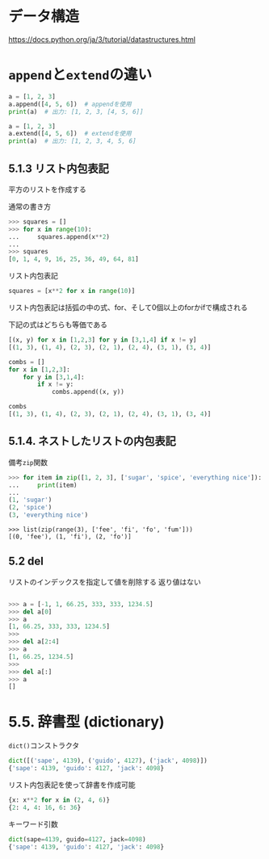 # データ構造

https://docs.python.org/ja/3/tutorial/datastructures.html

# `append`と`extend`の違い

```python
a = [1, 2, 3]
a.append([4, 5, 6])  # appendを使用
print(a)  # 出力: [1, 2, 3, [4, 5, 6]]

a = [1, 2, 3]
a.extend([4, 5, 6])  # extendを使用
print(a)  # 出力: [1, 2, 3, 4, 5, 6]
```

## 5.1.3 リスト内包表記

平方のリストを作成する

通常の書き方
```python
>>> squares = []
>>> for x in range(10):
...     squares.append(x**2)
...
>>> squares
[0, 1, 4, 9, 16, 25, 36, 49, 64, 81]
```

リスト内包表記
```python
squares = [x**2 for x in range(10)]
```

リスト内包表記は括弧の中の式、for、そして0個以上のforかifで構成される

下記の式はどちらも等価である

```python
[(x, y) for x in [1,2,3] for y in [3,1,4] if x != y]
[(1, 3), (1, 4), (2, 3), (2, 1), (2, 4), (3, 1), (3, 4)]
```

```python
combs = []
for x in [1,2,3]:
    for y in [3,1,4]:
        if x != y:
            combs.append((x, y))

combs
[(1, 3), (1, 4), (2, 3), (2, 1), (2, 4), (3, 1), (3, 4)]
```

## 5.1.4. ネストしたリストの内包表記

備考`zip`関数
```python
>>> for item in zip([1, 2, 3], ['sugar', 'spice', 'everything nice']):
...     print(item)
...
(1, 'sugar')
(2, 'spice')
(3, 'everything nice')
```

```pyhon
>>> list(zip(range(3), ['fee', 'fi', 'fo', 'fum']))
[(0, 'fee'), (1, 'fi'), (2, 'fo')]
```

## 5.2 del

リストのインデックスを指定して値を削除する
返り値はない
```python

>>> a = [-1, 1, 66.25, 333, 333, 1234.5]
>>> del a[0]
>>> a
[1, 66.25, 333, 333, 1234.5]
>>>
>>> del a[2:4]
>>> a
[1, 66.25, 1234.5]
>>>
>>> del a[:]
>>> a
[]

```

# 5.5. 辞書型 (dictionary)

`dict()`コンストラクタ

```python
dict([('sape', 4139), ('guido', 4127), ('jack', 4098)])
{'sape': 4139, 'guido': 4127, 'jack': 4098}
```

リスト内包表記を使って辞書を作成可能

```python
{x: x**2 for x in (2, 4, 6)}
{2: 4, 4: 16, 6: 36}
```

キーワード引数
```python
dict(sape=4139, guido=4127, jack=4098)
{'sape': 4139, 'guido': 4127, 'jack': 4098}
```








